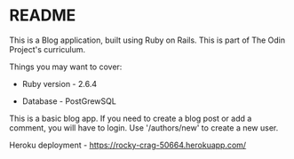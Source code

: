 # README

This is a Blog application, built using Ruby on Rails. This is part of The Odin Project's curriculum.  

Things you may want to cover:

* Ruby version - 2.6.4

* Database - PostGrewSQL 

This is a basic blog app. If you need to create a blog post or add a comment, you will have to login. 
Use '<root>/authors/new' to create a new user.

Heroku deployment - https://rocky-crag-50664.herokuapp.com/
